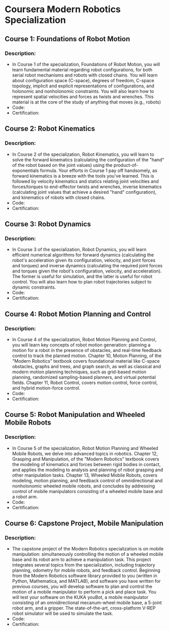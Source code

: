 # Coursera Modern Robotics Specialization

## Course 1: Foundations of Robot Motion
### Description:
- In Course 1 of the specialization, Foundations of Robot Motion, you will learn fundamental material regarding robot configurations, for both serial robot mechanisms and robots with closed chains.  You will learn about configuration space (C-space), degrees of freedom, C-space topology, implicit and explicit representations of configurations, and holonomic and nonholonomic constraints.  You will also learn how to represent spatial velocities and forces as twists and wrenches.  This material is at the core of the study of anything that moves (e.g., robots)
- Code:
- Certification:
## Course 2: Robot Kinematics
### Description:
- In Course 2 of the specialization, Robot Kinematics, you will learn to solve the forward kinematics (calculating the configuration of the "hand" of the robot based on the joint values) using the product-of-exponentials formula.  Your efforts in Course 1 pay off handsomely, as forward kinematics is a breeze with the tools you've learned.  This is followed by velocity kinematics and statics relating joint velocities and forces/torques to end-effector twists and wrenches, inverse kinematics (calculating joint values that achieve a desired "hand" configuration), and kinematics of robots with closed chains.
- Code:
- Certification:
## Course 3: Robot Dynamics
### Description:
- In Course 3 of the specialization, Robot Dynamics, you will learn efficient numerical algorithms for forward dynamics (calculating the robot's acceleration given its configuration, velocity, and joint forces and torques) and inverse dynamics (calculating the required joint forces and torques given the robot's configuration, velocity, and acceleration).  The former is useful for simulation, and the latter is useful for robot control.  You will also learn how to plan robot trajectories subject to dynamic constraints.
- Code:
- Certification:
## Course 4: Robot Motion Planning and Control
### Description:
- In Course 4 of the specialization, Robot Motion Planning and Control, you will learn key concepts of robot motion generation:  planning a motion for a robot in the presence of obstacles, and real-time feedback control to track the planned motion.  Chapter 10, Motion Planning, of the "Modern Robotics" textbook covers foundational material like C-space obstacles, graphs and trees, and graph search, as well as classical and modern motion planning techniques, such as grid-based motion planning, randomized sampling-based planners, and virtual potential fields.  Chapter 11, Robot Control, covers motion control, force control, and hybrid motion-force control.
- Code:
- Certification:
## Course 5: Robot Manipulation and Wheeled Mobile Robots
### Description:
- In Course 5 of the specialization, Robot Motion Planning and Wheeled Mobile Robots, we delve into advanced topics in robotics.  Chapter 12, Grasping and Manipulation, of the "Modern Robotics" textbook covers the modeling of kinematics and forces between rigid bodies in contact, and applies the modeling to analysis and planning of robot grasping and other manipulation tasks.  Chapter 13, Wheeled Mobile Robots, covers modeling, motion planning, and feedback control of omnidirectional and nonholonomic wheeled mobile robots, and concludes by addressing control of mobile manipulators consisting of a wheeled mobile base and a robot arm.
- Code:
- Certification:
## Course 6: Capstone Project, Mobile Manipulation
### Description:
- The capstone project of the Modern Robotics specialization is on mobile manipulation: simultaneously controlling the motion of a wheeled mobile base and its robot arm to achieve a manipulation task.  This project integrates several topics from the specialization, including trajectory planning, odometry for mobile robots, and feedback control.  Beginning from the Modern Robotics software library provided to you (written in Python, Mathematica, and MATLAB), and software you have written for previous courses, you will develop software to plan and control the motion of a mobile manipulator to perform a pick and place task.  You will test your software on the KUKA youBot, a mobile manipulator consisting of an omnidirectional mecanum-wheel mobile base, a 5-joint robot arm, and a gripper.  The state-of-the-art, cross-platform V-REP robot simulator will be used to simulate the task.
- Code:
- Certification:
